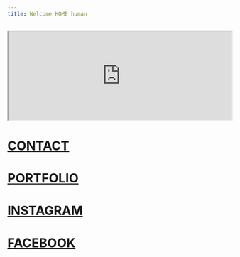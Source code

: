 ```yaml
---
title: Welcome HOME human
---
```




<iframe width="100%" height="200" src="https://stefanodalessio.github.io/cablesHomeRender/"></iframe>

# [CONTACT](https://cargocollective.com/stefanodalessio/CONTACT)
# [PORTFOLIO](https://cargocollective.com/stefanodalessio)
# [INSTAGRAM](https://www.instagram.com/stfndlss/)
# [FACEBOOK](https://www.facebook.com/stedalessio)


